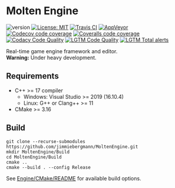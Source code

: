 # Molten Engine
![version](https://img.shields.io/badge/Version-v0.1.0-blue) [![License: MIT](https://img.shields.io/badge/License-MIT-brightgreen.svg)](https://opensource.org/licenses/MIT) [![Travis CI](https://img.shields.io/travis/jimmiebergmann/MoltenEngine?label=Travis%20CI)](https://app.travis-ci.com/github/jimmiebergmann/MoltenEngine) [![AppVeyor](https://img.shields.io/appveyor/ci/jimmiebergmann/MoltenEngine/master?label=AppVeyor)](https://ci.appveyor.com/project/jimmiebergmann/MoltenEngine/branch/master) [![Codecov code coverage](https://img.shields.io/codecov/c/github/jimmiebergmann/MoltenEngine/master?label=Codecov)](https://codecov.io/gh/jimmiebergmann/MoltenEngine) [![Coveralls code coverage](https://img.shields.io/coveralls/github/jimmiebergmann/MoltenEngine/master?label=Coveralls)](https://coveralls.io/github/jimmiebergmann/MoltenEngine?branch=master) [![Codacy Code Quality](https://app.codacy.com/project/badge/Grade/de11d71e399a4f6bb3e19c9cae6d8f95)](https://www.codacy.com/manual/jimmiebergmann/MoltenEngine?utm_source=github.com&amp;utm_medium=referral&amp;utm_content=jimmiebergmann/MoltenEngine&amp;utm_campaign=Badge_Grade) [![LGTM Code Quality](https://img.shields.io/lgtm/grade/cpp/github/jimmiebergmann/MoltenEngine?label=code%20quality&logo=lgtm&)](https://lgtm.com/projects/g/jimmiebergmann/MoltenEngine/) [![LGTM Total alerts](https://img.shields.io/lgtm/alerts/g/jimmiebergmann/MoltenEngine.svg?logo=lgtm&logoWidth=18)](https://lgtm.com/projects/g/jimmiebergmann/MoltenEngine/alerts/)

Real-time game engine framework and editor.  
**Warning:** Under heavy development.

## Requirements
* C++ >= 17 compiler
    - Windows: Visual Studio >= 2019 (16.10.4)
    - Linux: G++ or Clang++ >= 11
* CMake >= 3.16

## Build
``` shell
git clone --recurse-submodules https://github.com/jimmiebergmann/MoltenEngine.git
mkdir MoltenEngine/Build
cd MoltenEngine/Build
cmake ..
cmake --build . --config Release
```
See [Engine/CMake/README](https://github.com/jimmiebergmann/MoltenEngine/blob/master/Engine/CMake/CMake.md) for available build options.